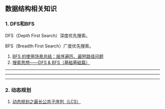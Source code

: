 ## 数据结构相关知识

### 1. DFS和BFS

DFS（Depth First Search）深度优先搜索。

BFS（Breadth First Search）广度优先搜索。

1. [BFS 的使用场景总结：层序遍历、最短路径问题](https://leetcode-cn.com/problems/binary-tree-level-order-traversal/solution/bfs-de-shi-yong-chang-jing-zong-jie-ceng-xu-bian-l/)
2. [搜索思想——DFS & BFS（基础基础篇）](https://zhuanlan.zhihu.com/p/24986203)

***

***

***

### 2. 动态规划



1. [动态规划之最长公共子序列（LCS）](https://leetcode-cn.com/problems/longest-common-subsequence/solution/dong-tai-gui-hua-zhi-zui-chang-gong-gong-zi-xu-lie/)